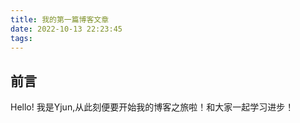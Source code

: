 ```yaml
---
title: 我的第一篇博客文章
date: 2022-10-13 22:23:45
tags:
---
```


## 前言

Hello! 我是Yjun,从此刻便要开始我的博客之旅啦！和大家一起学习进步！
